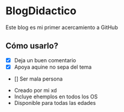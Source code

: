 # BlogDidactico
Este blog es mi primer acercamiento a GitHub

## Cómo usarlo?
- [x] Deja un buen comentario
- [x] Apoya aquine no sepa del tema
- [] Ser mala persona

* Creado por mi xd
* Incluye ehemplos en todos los OS
* Disponible para todas las edades
